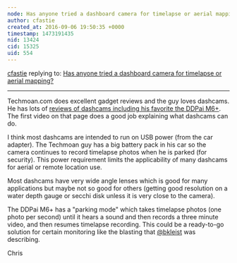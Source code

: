 ```yaml
---
node: Has anyone tried a dashboard camera for timelapse or aerial mapping?
author: cfastie
created_at: 2016-09-06 19:50:35 +0000
timestamp: 1473191435
nid: 13424
cid: 15325
uid: 554
---
```




[cfastie](../profile/cfastie) replying to: [Has anyone tried a dashboard camera for timelapse or aerial mapping?](../notes/warren/09-06-2016/has-anyone-tried-a-dashboard-camera-for-timelapse-or-aerial-mapping)

----
Techmoan.com does excellent gadget reviews and the guy loves dashcams. He has lots of [reviews of dashcams including his favorite the DDPai M6+](http://www.techmoan.com/blog/category/car-dvr-dashcams). The first video on that page does a good job explaining what dashcams can do. 

I think most dashcams are intended to run on USB power (from the car adapter). The Techmoan guy has a big battery pack in his car so the camera continues to record timelapse photos when he is parked (for security). This power requirement limits the applicability of many dashcams for aerial or remote location use.

Most dashcams have very wide angle lenses which is good for many applications but maybe not so good for others (getting good resolution on a water depth gauge or secchi disk unless it is very close to the camera).

The DDPai M6+ has a "parking mode" which takes timelapse photos (one photo per second) until it hears a sound and then records a three minute video, and then resumes timelapse recording. This could be a ready-to-go solution for certain monitoring like the blasting that [@bkleist](/profile/bkleist) was describing.

Chris
